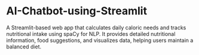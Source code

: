# AI-Chatbot-using-Streamlit
A Streamlit-based web app that calculates daily caloric needs and tracks nutritional intake using spaCy for NLP. It provides detailed nutritional information, food suggestions, and visualizes data, helping users maintain a balanced diet.
